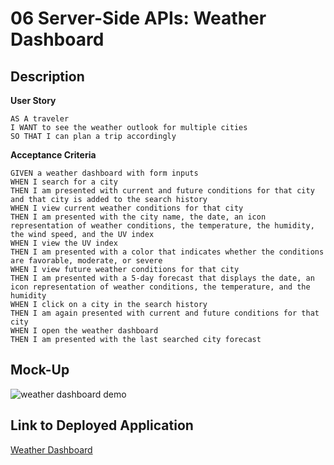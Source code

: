 # 06 Server-Side APIs: Weather Dashboard

## Description

**User Story**

```
AS A traveler
I WANT to see the weather outlook for multiple cities
SO THAT I can plan a trip accordingly
```

**Acceptance Criteria**

```
GIVEN a weather dashboard with form inputs
WHEN I search for a city
THEN I am presented with current and future conditions for that city and that city is added to the search history
WHEN I view current weather conditions for that city
THEN I am presented with the city name, the date, an icon representation of weather conditions, the temperature, the humidity, the wind speed, and the UV index
WHEN I view the UV index
THEN I am presented with a color that indicates whether the conditions are favorable, moderate, or severe
WHEN I view future weather conditions for that city
THEN I am presented with a 5-day forecast that displays the date, an icon representation of weather conditions, the temperature, and the humidity
WHEN I click on a city in the search history
THEN I am again presented with current and future conditions for that city
WHEN I open the weather dashboard
THEN I am presented with the last searched city forecast
```

## Mock-Up

![weather dashboard demo](./Assets/06-server-side-apis-homework-demo.png)

## Link to Deployed Application

[Weather Dashboard]()

